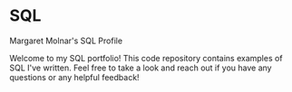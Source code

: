 # SQL
Margaret Molnar's SQL Profile

Welcome to my SQL portfolio! This code repository contains examples of SQL I've written. Feel free to take a look and reach out if you have any questions or any helpful feedback!
